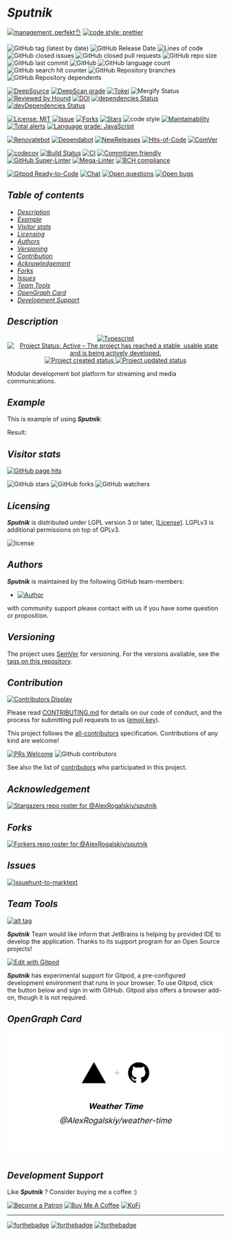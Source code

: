 # *Sputnik*

[![management: perfekt👌](https://img.shields.io/badge/management-perfekt👌-red.svg)](https://github.com/lekterable/perfekt)
[![code style: prettier](https://img.shields.io/badge/code_style-prettier-ff69b4.svg)](https://github.com/prettier/prettier)

![GitHub tag (latest by date)](https://img.shields.io/github/v/tag/AlexRogalskiy/sputnik)
![GitHub Release Date](https://img.shields.io/github/release-date/AlexRogalskiy/sputnik)
![Lines of code](https://tokei.rs/b1/github/AlexRogalskiy/sputnik?category=lines)
![GitHub closed issues](https://img.shields.io/github/issues-closed/AlexRogalskiy/sputnik)
![GitHub closed pull requests](https://img.shields.io/github/issues-pr-closed/AlexRogalskiy/sputnik)
![GitHub repo size](https://img.shields.io/github/repo-size/AlexRogalskiy/sputnik)
![GitHub last commit](https://img.shields.io/github/last-commit/AlexRogalskiy/sputnik)
![GitHub](https://img.shields.io/github/license/AlexRogalskiy/sputnik)
![GitHub language count](https://img.shields.io/github/languages/count/AlexRogalskiy/sputnik)
![GitHub search hit counter](https://img.shields.io/github/search/AlexRogalskiy/sputnik/goto)
![GitHub Repository branches](https://badgen.net/github/branches/AlexRogalskiy/sputnik)
![GitHub Repository dependents](https://badgen.net/github/dependents-repo/AlexRogalskiy/sputnik)

[![DeepSource](https://deepsource.io/gh/AlexRogalskiy/sputnik.svg/?label=active+issues\&show_trend=true)](https://deepsource.io/gh/AlexRogalskiy/sputnik/?ref=repository-badge)
[![DeepScan grade](https://deepscan.io/api/teams/11946/projects/16324/branches/347430/badge/grade.svg)](https://deepscan.io/dashboard#view=project\&tid=11946\&pid=16324\&bid=347430)
[![Tokei](https://tokei.rs/b1/github/AlexRogalskiy/sputnik?category=lines)](https://github.com/XAMPPRocky/tokei)
![Mergify Status](https://img.shields.io/endpoint.svg?url=https://gh.mergify.io/badges/AlexRogalskiy/sputnik)
[![Reviewed by Hound](https://img.shields.io/badge/Reviewed_by-Hound-8E64B0.svg)](https://houndci.com)
[![DOI](https://zenodo.org/badge/348836186.svg)](https://zenodo.org/badge/latestdoi/348836186)
[![dependencies Status](https://status.david-dm.org/gh/AlexRogalskiy/sputnik.svg)](https://david-dm.org/AlexRogalskiy/sputnik)
[![devDependencies Status](https://status.david-dm.org/gh/AlexRogalskiy/sputnik.svg)](https://david-dm.org/AlexRogalskiy/sputnik?type=dev)

[![License: MIT](https://img.shields.io/badge/License-MIT-yellow.svg)](https://raw.githubusercontent.com/alexrogalskiy/sputnik/master/LICENSE?token=AH44ZFH7IF2KSEDK7LSIW3C7YOFYC)
[![Issue](https://img.shields.io/github/issues/alexrogalskiy/sputnik)](https://img.shields.io/github/issues/alexrogalskiy/sputnik)
[![Forks](https://img.shields.io/github/forks/alexrogalskiy/sputnik)](https://img.shields.io/github/forks/alexrogalskiy/sputnik)
[![Stars](https://img.shields.io/github/stars/alexrogalskiy/sputnik)](https://img.shields.io/github/stars/alexrogalskiy/sputnik)
![code style](https://img.shields.io/badge/code_style-prettier-ff69b4.svg?style=flat-square)
[![Maintainability](https://api.codeclimate.com/v1/badges/786e2acd7dc4668eaab3/maintainability)](https://codeclimate.com/github/AlexRogalskiy/sputnik/maintainability)
[![Total alerts](https://img.shields.io/lgtm/alerts/g/AlexRogalskiy/sputnik.svg?logo=lgtm\&logoWidth=18)](https://lgtm.com/projects/g/AlexRogalskiy/sputnik/alerts/)
[![Language grade: JavaScript](https://img.shields.io/lgtm/grade/javascript/g/AlexRogalskiy/sputnik.svg?logo=lgtm\&logoWidth=18)](https://lgtm.com/projects/g/AlexRogalskiy/sputnik/context:javascript)

[![Renovatebot](https://badgen.net/badge/renovate/enabled/green?cache=300)](https://renovatebot.com/)
[![Dependabot](https://img.shields.io/badge/dependabot-enabled-1f8ceb.svg?style=flat-square)](https://dependabot.com/)
[![NewReleases](https://newreleases.io/badge.svg)](https://newreleases.io/github/AlexRogalskiy/sputnik)
[![Hits-of-Code](https://hitsofcode.com/github/AlexRogalskiy/sputnik)](https://hitsofcode.com/github/AlexRogalskiy/sputnik/view)
[![ComVer](https://img.shields.io/badge/ComVer-compliant-brightgreen.svg)][tags]

[![codecov](https://codecov.io/gh/AlexRogalskiy/sputnik/branch/master/graph/badge.svg?token=NaAdCfLdLw)](https://codecov.io/gh/AlexRogalskiy/sputnik)
[![Build Status](https://api.cirrus-ci.com/github/AlexRogalskiy/sputnik.svg)](https://cirrus-ci.com/github/AlexRogalskiy/sputnik)
[![CI](https://github.com/AlexRogalskiy/sputnik/workflows/CI/badge.svg)](https://github.com/AlexRogalskiy/sputnik/actions/workflows/build.yml)
[![Commitizen friendly](https://img.shields.io/badge/commitizen-friendly-brightgreen.svg)](http://commitizen.github.io/cz-cli/)
[![GitHub Super-Linter](https://github.com/AlexRogalskiy/sputnik/workflows/Lint%20Code%20Base/badge.svg)](https://github.com/marketplace/actions/super-linter)
[![Mega-Linter](https://github.com/AlexRogalskiy/sputnik/workflows/Mega-Linter/badge.svg?branch=master)](https://github.com/AlexRogalskiy/sputnik/actions?query=workflow%3AMega-Linter+branch%3Amaster)
[![BCH compliance](https://bettercodehub.com/edge/badge/AlexRogalskiy/sputnik?branch=master)](https://bettercodehub.com/)

[![Gitpod Ready-to-Code](https://img.shields.io/badge/Gitpod-Ready--to--Code-blue?logo=gitpod)](https://gitpod.io/#https://github.com/AlexRogalskiy/sputnik)
[![Chat](https://img.shields.io/badge/chat-discussions-success.svg)](https://github.com/AlexRogalskiy/sputnik/discussions)
[![Open questions](https://img.shields.io/badge/Open-questions-blue.svg?style=flat-curved)](https://github.com/AlexRogalskiy/sputnik/labels/question)
[![Open bugs](https://img.shields.io/badge/Open-bugs-red.svg?style=flat-curved)](https://github.com/AlexRogalskiy/sputnik/labels/bug)

## *Table of contents*

- [*Description*](#description)
- [*Example*](#example)
- [*Visitor stats*](#visitor-stats)
- [*Licensing*](#licensing)
- [*Authors*](#authors)
- [*Versioning*](#versioning)
- [*Contribution*](#contribution)
- [*Acknowledgement*](#acknowledgement)
- [*Forks*](#forks)
- [*Issues*](#issues)
- [*Team Tools*](#team-tools)
- [*OpenGraph Card*](#opengraph-card)
- [*Development Support*](#development-support)

## *Description*

<p align="center" style="text-align:center;">
    <a href="https://www.typescriptlang.org/">
        <img src="https://img.shields.io/badge/typescript%20-%23323330.svg?&logo=typescript&logoColor=%23F7DF1E" alt="Typescript" />
    </a>
    <a href="https://www.repostatus.org/#active">
        <img src="https://img.shields.io/badge/Project%20Status-Active-brightgreen" alt="Project Status: Active – The project has reached a stable, usable state and is being actively developed." />
    </a>
    <a href="https://badges.pufler.dev">
        <img src="https://badges.pufler.dev/created/AlexRogalskiy/sputnik" alt="Project created status" />
    </a>
    <a href="https://badges.pufler.dev">
        <img src="https://badges.pufler.dev/updated/AlexRogalskiy/sputnik" alt="Project updated status" />
    </a>
</p>

Modular development bot platform for streaming and media communications.

## *Example*

This is example of using ***Sputnik***:

Result:

## *Visitor stats*

[![GitHub page hits](https://hits.seeyoufarm.com/api/count/incr/badge.svg?url=https%3A%2F%2Fgithub.com%2FAlexRogalskiy%2Fsputnik\&count_bg=%2379C83D\&title_bg=%23555555\&icon=\&icon_color=%23E7E7E7\&title=hits\&edge_flat=true)](https://hits.seeyoufarm.com)

![GitHub stars](https://img.shields.io/github/stars/AlexRogalskiy/sputnik?style=social)
![GitHub forks](https://img.shields.io/github/forks/AlexRogalskiy/sputnik?style=social)
![GitHub watchers](https://img.shields.io/github/watchers/AlexRogalskiy/sputnik?style=social)

## *Licensing*

***Sputnik*** is distributed under LGPL version 3 or later, \[[License](https://github.com/AlexRogalskiy/sputnik/blob/master/LICENSE)]. LGPLv3 is additional
permissions on top of GPLv3.

![license](https://user-images.githubusercontent.com/19885116/48661948-6cf97e80-ea7a-11e8-97e7-b45332a13e49.png)

## *Authors*

***Sputnik*** is maintained by the following GitHub team-members:

- [![Author](https://img.shields.io/badge/author-AlexRogalskiy-FB8F0A)](https://github.com/AlexRogalskiy)

with community support please contact with us if you have some question or proposition.

## *Versioning*

The project uses [SemVer](http://semver.org/) for versioning. For the versions available, see the [tags on this repository][tags].

## *Contribution*

[![Contributors Display](https://badges.pufler.dev/contributors/AlexRogalskiy/sputnik?size=50\&padding=5\&bots=true)](https://badges.pufler.dev)

Please read
[CONTRIBUTING.md](https://github.com/AlexRogalskiy/sputnik/blob/master/.github/CONTRIBUTING.md)
for details on our code of conduct, and the process for submitting pull requests to us
([emoji key](https://allcontributors.org/docs/en/emoji-key)).

This project follows the [all-contributors](https://github.com/all-contributors/all-contributors)
specification. Contributions of any kind are welcome!

[![PRs Welcome](https://img.shields.io/badge/PRs-welcome-brightgreen.svg?style=flat-square)](http://makeapullrequest.com)
![Github contributors](https://img.shields.io/github/all-contributors/AlexRogalskiy/sputnik)

See also the list of [contributors][contributors] who participated in this project.

## *Acknowledgement*

[![Stargazers repo roster for @AlexRogalskiy/sputnik](https://reporoster.com/stars/AlexRogalskiy/sputnik)][stars]

## *Forks*

[![Forkers repo roster for @AlexRogalskiy/sputnik](https://reporoster.com/forks/AlexRogalskiy/sputnik)][forkers]

## *Issues*

[![issuehunt-to-marktext](https://issuehunt.io/static/embed/issuehunt-button-v1.svg)](https://issuehunt.io/r/AlexRogalskiy/sputnik)

## *Team Tools*

[![alt tag](http://pylonsproject.org/img/logo-jetbrains.png)](https://www.jetbrains.com/)

***Sputnik*** Team would like inform that JetBrains is helping by provided IDE to develop the application. Thanks to its support program for an Open Source projects!

[![Edit with Gitpod](https://gitpod.io/button/open-in-gitpod.svg)](https://gitpod.io/#https://github.com/AlexRogalskiy/sputnik)

***Sputnik*** has experimental support for Gitpod, a pre-configured development environment that runs in your browser. To use Gitpod, click the button below and sign in with GitHub. Gitpod also offers a browser add-on, though it is not required.

## *OpenGraph Card*

<p align="center" style="text-align:center;">
    <img alt="OpenGraph card" src="https://raw.githubusercontent.com/AlexRogalskiy/sputnik/master/images/opengraph-card.png"/>
</p>

## *Development Support*

Like ***Sputnik*** ? Consider buying me a coffee :)

[![Become a Patron](https://img.shields.io/badge/Become_Patron-Support_me_on_Patreon-blue.svg?style=flat-square\&logo=patreon\&color=e64413)](https://www.patreon.com/alexrogalskiy)
[![Buy Me A Coffee](https://img.shields.io/badge/Donate-Buy%20me%20a%20coffee-yellow.svg?logo=buy%20me%20a%20coffee)](https://www.buymeacoffee.com/AlexRogalskiy)
[![KoFi](https://img.shields.io/badge/Donate-Buy%20me%20a%20coffee-yellow.svg?logo=ko-fi)](https://ko-fi.com/alexrogalskiy)

***

[![forthebadge](https://img.shields.io/badge/made%20with-%20typescript-C1282D.svg?logo=typescript\&style=for-the-badge)](https://www.typescriptlang.org/)
[![forthebadge](https://img.shields.io/badge/powered%20by-%20github-7116FB.svg?logo=github\&style=for-the-badge)](https://github.com/)
[![forthebadge](https://img.shields.io/badge/build%20with-%20%E2%9D%A4-B6FF9B.svg?logo=heart\&style=for-the-badge)](https://forthebadge.com/)

[repo]: https://github.com/AlexRogalskiy/sputnik

[tags]: https://github.com/AlexRogalskiy/sputnik/tags

[issues]: https://github.com/AlexRogalskiy/sputnik/issues

[pulls]: https://github.com/AlexRogalskiy/sputnik/pulls

[wiki]: https://github.com/AlexRogalskiy/sputnik/wiki

[stars]: https://github.com/AlexRogalskiy/sputnik/stargazers

[forkers]: https://github.com/AlexRogalskiy/sputnik/network/members

[contributors]: https://github.com/AlexRogalskiy/sputnik/graphs/contributors
